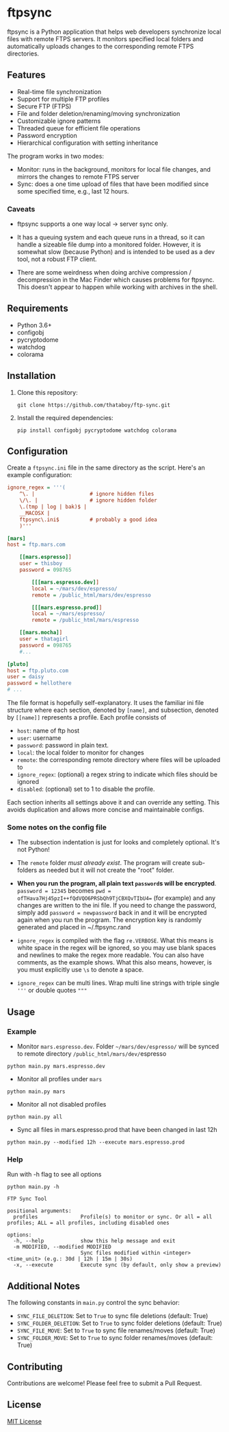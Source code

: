 # ftpsync

ftpsync is a Python application that helps web developers synchronize local files with remote FTPS servers. It monitors specified local folders and automatically uploads changes to the corresponding remote FTPS directories.

## Features

- Real-time file synchronization
- Support for multiple FTP profiles
- Secure FTP (FTPS)
- File and folder deletion/renaming/moving synchronization
- Customizable ignore patterns
- Threaded queue for efficient file operations
- Password encryption
- Hierarchical configuration with setting inheritance

The program works in two modes:

- Monitor: runs in the background, monitors for local file changes, and mirrors the changes to remote FTPS server
- Sync: does a one time upload of files that have been modified since some specified time, e.g., last 12 hours.

### Caveats

- ftpsync supports a one way local -> server sync only.

- It has a queuing system and each queue runs in a thread, so it can handle a sizeable file dump into a monitored folder. However, it is somewhat slow (because Python) and is intended to be used as a dev tool, not a robust FTP client.

- There are some weirdness when doing archive compression / decompression in the Mac Finder which causes problems for ftpsync. This doesn't appear to happen while working with archives in the shell.

## Requirements

- Python 3.6+
- configobj
- pycryptodome
- watchdog
- colorama

## Installation

1. Clone this repository:
   ```
   git clone https://github.com/thataboy/ftp-sync.git
   ```

2. Install the required dependencies:
   ```
   pip install configobj pycryptodome watchdog colorama
   ```

## Configuration

Create a `ftpsync.ini` file in the same directory as the script. Here's an example configuration:

```ini
ignore_regex = '''(
    ^\. |                  # ignore hidden files
    \/\. |                 # ignore hidden folder
    \.(tmp | log | bak)$ |
    __MACOSX |
    ftpsync\.ini$          # probably a good idea
    )'''

[mars]
host = ftp.mars.com

    [[mars.espresso]]
    user = thisboy
    password = 098765

        [[[mars.espresso.dev]]
        local = ~/mars/dev/espresso/
        remote = /public_html/mars/dev/espresso

        [[[mars.espresso.prod]]
        local = ~/mars/espresso/
        remote = /public_html/mars/espresso

    [[mars.mocha]]
    user = thatagirl
    password = 098765
    #...

[pluto]
host = ftp.pluto.com
user = daisy
password = hellothere
# ...

```

The file format is hopefully self-explanatory. It uses the familiar ini file structure where each section, denoted by `[name]`, and subsection, denoted by `[[name]]` represents a profile. Each profile consists of

- `host`: name of ftp host
- `user`: username
- `password`: password in plain text.
- `local`: the local folder to monitor for changes
- `remote`: the corresponding remote directory where files will be uploaded to
- `ignore_regex`: (optional) a regex string to indicate which files should be ignored
- `disabled`: (optional) set to 1 to disable the profile.

Each section inherits all settings above it and can override any setting. This avoids duplication and allows more concise and maintainable configs.

### Some notes on the config file

- The subsection indentation is just for looks and completely optional. It's not Python!

- The `remote` folder *must already exist*. The program will create sub-folders as needed but it will not create the "root" folder.

- **When you run the program, all plain text `password`s will be encrypted**. `password = 12345` becomes `pwd = ofTHava7Hj45pzI++fQdVQO6PRSbQh9TjCBXQvTIbU4=` (for example) and any changes are written to the ini file. If you need to change the password, simply add `password = newpassword` back in and it will be encrypted again when you run the program. The encryption key is randomly generated and placed in ~/.ftpsync.rand

- `ignore_regex` is compiled with the flag `re.VERBOSE`. What this means is white space in the regex will be ignored, so you may use blank spaces and newlines to make the regex more readable. You can also have comments, as the example shows. What this also means, however, is you must explicitly use `\s` to denote a space.

- `ignore_regex` can be multi lines. Wrap multi line strings with triple single `'''` or double quotes `"""`

## Usage

### Example

- Monitor `mars.espresso.dev`. Folder `~/mars/dev/espresso/` will be synced to remote directory `/public_html/mars/dev/`espresso
```
python main.py mars.espresso.dev
```

- Monitor all profiles under `mars`
```
python main.py mars
```

- Monitor all not disabled profiles
```
python main.py all
```

- Sync all files in mars.espresso.prod that have been changed in last 12h
```
python main.py --modified 12h --execute mars.espresso.prod
```

### Help

Run with -h flag to see all options

```
python main.py -h

FTP Sync Tool

positional arguments:
  profiles              Profile(s) to monitor or sync. Or all = all profiles; ALL = all profiles, including disabled ones

options:
  -h, --help            show this help message and exit
  -m MODIFIED, --modified MODIFIED
                        Sync files modified within <integer><time_unit> (e.g.: 30d | 12h | 15m | 30s)
  -x, --execute         Execute sync (by default, only show a preview)
```

## Additional Notes

The following constants in `main.py` control the sync behavior:

- `SYNC_FILE_DELETION`: Set to `True` to sync file deletions (default: True)
- `SYNC_FOLDER_DELETION`: Set to `True` to sync folder deletions (default: True)
- `SYNC_FILE_MOVE`: Set to `True` to sync file renames/moves (default: True)
- `SYNC_FOLDER_MOVE`: Set to `True` to sync folder renames/moves (default: True)

## Contributing

Contributions are welcome! Please feel free to submit a Pull Request.

## License

[MIT License](LICENSE)


